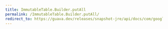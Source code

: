 ```yaml
---
title: ImmutableTable.Builder.putAll
permalink: /ImmutableTable.Builder.putAll/
redirect_to: https://guava.dev/releases/snapshot-jre/api/docs/com/google/common/collect/ImmutableTable.Builder.html#putAll-com.google.common.collect.Table-
---
```

